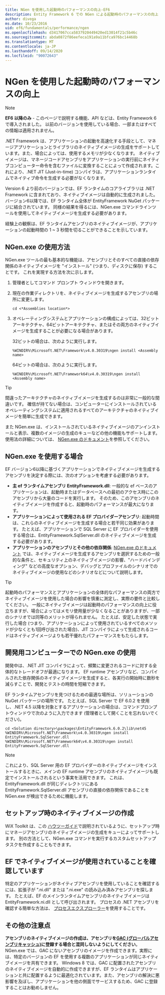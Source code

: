 ```yaml
---
title: NGen を使用した起動時のパフォーマンスの向上-EF6
description: Entity Framework 6 での NGen による起動時のパフォーマンスの向上
author: divega
ms.date: 10/23/2016
uid: ef6/fundamentals/performance/ngen
ms.openlocfilehash: d3417067cca5837920449420ed13014f21c5b46c
ms.sourcegitcommit: abda0872f86eefeca191a9a11bfca976bc14468b
ms.translationtype: MT
ms.contentlocale: ja-JP
ms.lasthandoff: 09/14/2020
ms.locfileid: "90072643"
---
```

# <a name="improving-startup-performance-with-ngen"></a>NGen を使用した起動時のパフォーマンスの向上
> [!NOTE]
> **EF6 以降のみ** - このページで説明する機能、API などは、Entity Framework 6 で導入されました。 以前のバージョンを使用している場合、一部またはすべての情報は適用されません。  

.NET Framework は、アプリケーションの起動を高速化する手段として、マネージアプリケーションとライブラリのネイティブイメージの生成をサポートしています。また、場合によっては、使用するメモリが少なくなります。 ネイティブイメージは、マネージコードアセンブリをアプリケーションの実行前にネイティブコンピューター命令を含むファイルに変換することによって作成されます。これにより、.NET JIT (Just-in-time) コンパイラは、アプリケーションランタイムでネイティブ命令を生成する必要がなくなります。  

Version 6 より前のバージョンでは、EF ランタイムのコアライブラリは .NET Framework に含まれており、ネイティブイメージは自動的に生成されました。 バージョン6以降では、EF ランタイム全体が EntityFramework NuGet パッケージに結合されています。 同様の結果を得るには、NGen.exe コマンドラインツールを使用してネイティブイメージを生成する必要があります。  

経験上の観察は、EF ランタイムアセンブリのネイティブイメージが、アプリケーションの起動時間の 1 ~ 3 秒間を切ることができることを示しています。  

## <a name="how-to-use-ngenexe"></a>NGen.exe の使用方法  

NGen.exe ツールの最も基本的な機能は、アセンブリとそのすべての直接の依存関係のネイティブイメージを "インストール" (つまり、ディスクに保存) することです。 これを実現する方法を次に示します。  

1. 管理者としてコマンド プロンプト ウィンドウを開きます。
2. 現在の作業ディレクトリを、ネイティブイメージを生成するアセンブリの場所に変更します。

   ``` console
   cd <*Assemblies location*>  
   ```

3. オペレーティングシステムとアプリケーションの構成によっては、32ビットアーキテクチャ、64ビットアーキテクチャ、またはその両方のネイティブイメージを生成することが必要になる場合があります。

   32ビットの場合は、次のように実行します。

   ``` console
   %WINDIR%\Microsoft.NET\Framework\v4.0.30319\ngen install <Assembly name>  
   ```

   64ビットの場合は、次のように実行します。
  
   ``` console
   %WINDIR%\Microsoft.NET\Framework64\v4.0.30319\ngen install <Assembly name>  
   ```

> [!TIP]
> 間違ったアーキテクチャのネイティブイメージを生成するのは非常に一般的な間違いです。 確信が持てない場合は、コンピューターにインストールされているオペレーティングシステムに適用されるすべてのアーキテクチャのネイティブイメージを簡単に生成できます。  

また NGen.exe は、インストールされているネイティブイメージのアンインストールと表示、複数のイメージの生成のキューなどの他の機能もサポートします。使用法の詳細については、 [NGen.exe のドキュメント](https://msdn.microsoft.com/library/6t9t5wcf.aspx)を参照してください。  

## <a name="when-to-use-ngenexe"></a>NGen.exe を使用する場合  

EF バージョン6以降に基づくアプリケーションでネイティブイメージを生成するアセンブリを決定する際には、次のオプションを考慮する必要があります。  

- **主 ef ランタイムアセンブリ EntityFramework.dll**: 一般的な ef ベースのアプリケーションは、起動時またはデータベースへの最初のアクセス時にこのアセンブリから大量のコードを実行します。 そのため、このアセンブリのネイティブイメージを作成すると、起動時のパフォーマンスが最大になります。  
- **アプリケーションによって使用される EF プロバイダーアセンブリ**: 起動時間は、これらのネイティブイメージを生成する場合と若干同じ効果があります。 たとえば、アプリケーションで SQL Server に EF プロバイダーを使用する場合は、EntityFramework.SqlServer.dll のネイティブイメージを生成する必要があります。  
- **アプリケーションのアセンブリとその他の依存関係**: [NGen.exe のドキュメント](https://msdn.microsoft.com/library/6t9t5wcf.aspx) では、ネイティブイメージを生成するアセンブリを選択するための一般的な条件と、セキュリティ上のネイティブイメージの影響、"ハードバインディング" などの高度なオプション、デバッグとプロファイルのシナリオでのネイティブイメージの使用などのシナリオなどについて説明します。  

> [!TIP]
> 起動時のパフォーマンスとアプリケーションの全体的なパフォーマンスの両方でネイティブイメージを使用した場合の影響を慎重に測定し、実際の要件と比較してください。 一般にネイティブイメージは起動時のパフォーマンスの向上に役立ちますが、場合によってはメモリ使用量が少なくなることがありますが、一部のシナリオでは同等のメリットが得られません。 たとえば、安定した状態で実行した場合 (つまり、アプリケーションによって使用されているすべてのメソッドが少なくとも1回呼び出された場合)、JIT コンパイラによって生成されるコードはネイティブイメージよりも若干優れたパフォーマンスをもたらします。  

## <a name="using-ngenexe-in-a-development-machine"></a>開発用コンピューターでの NGen.exe の使用  

開発中は、.NET JIT コンパイラによって、頻繁に変更されるコードに対する全体的なトレードオフが最適になります。 EF runtime アセンブリなど、コンパイルされた依存関係のネイティブイメージを生成すると、各実行の開始時に数秒を減らすことで、開発とテストの時間を短縮できます。  

EF ランタイムアセンブリを見つけるための最適な場所は、ソリューションの NuGet パッケージの場所です。 たとえば、SQL Server で EF 6.0.2 を使用し、.NET 4.5 以降を対象とするアプリケーションの場合は、コマンドプロンプトウィンドウで次のように入力できます (管理者として開くことを忘れないでください)。  

```console
cd <Solution directory>\packages\EntityFramework.6.0.2\lib\net45
%WINDIR%\Microsoft.NET\Framework\v4.0.30319\ngen install EntityFramework.SqlServer.dll
%WINDIR%\Microsoft.NET\Framework64\v4.0.30319\ngen install EntityFramework.SqlServer.dll
```  

> [!NOTE]
> これにより、SQL Server 用の EF プロバイダーのネイティブイメージをインストールするときに、メインの EF runtime アセンブリのネイティブイメージも既定でインストールされるという事実を活用できます。 これは、EntityFramework.dll が同じディレクトリにある EntityFramework.SqlServer.dll アセンブリの直接の依存関係であることを NGen.exe が検出できるために機能します。  

## <a name="creating-native-images-during-setup"></a>セットアップ時のネイティブイメージの作成  

WiX Toolkit は、この [ハウツーガイド](https://wixtoolset.org/documentation/manual/v3/howtos/files_and_registry/ngen_managed_assemblies.html)で説明されているように、セットアップ時にマネージアセンブリのネイティブイメージの生成をキューによってサポートします。 別の方法として、NGen.exe コマンドを実行するカスタムセットアップタスクを作成することもできます。  

## <a name="verifying-that-native-images-are-being-used-for-ef"></a>EF でネイティブイメージが使用されていることを確認しています  

特定のアプリケーションがネイティブアセンブリを使用していることを確認するには、拡張子が ".ni.dll" または ".ni.exe" の読み込み済みアセンブリを探します。 たとえば、EF のメインランタイムアセンブリのネイティブイメージは EntityFramework.ni.dll として呼び出されます。 プロセスの .NET アセンブリを確認する簡単な方法は、 [プロセスエクスプローラー](https://technet.microsoft.com/sysinternals/bb896653)を使用することです。  

## <a name="other-things-to-be-aware-of"></a>その他の注意点  

**アセンブリのネイティブイメージの作成は、アセンブリを[GAC (グローバルアセンブリキャッシュ)](https://msdn.microsoft.com/library/yf1d93sz.aspx)に登録する場合と混同しないようにしてください**。 NGen.exe では、GAC にないアセンブリのイメージを作成できます。実際には、特定のバージョンの EF を使用する複数のアプリケーションが同じネイティブイメージを共有できます。 Windows 8 では、GAC に配置されたアセンブリのネイティブイメージを自動的に作成できますが、EF ランタイムはアプリケーションと共に配置するように最適化されています。また、アセンブリの解決に悪影響を及ぼし、アプリケーションを他の側面でサービスするため、GAC に登録することはお勧めしません。  
